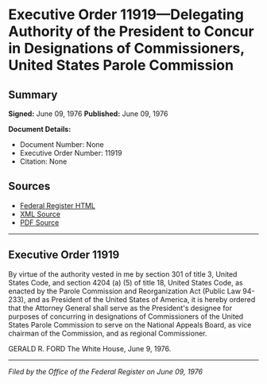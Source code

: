 # Executive Order 11919—Delegating Authority of the President to Concur in Designations of Commissioners, United States Parole Commission

## Summary

**Signed:** June 09, 1976
**Published:** June 09, 1976

**Document Details:**
- Document Number: None
- Executive Order Number: 11919
- Citation: None

## Sources
- [Federal Register HTML](https://www.presidency.ucsb.edu/documents/executive-order-11919-delegating-authority-the-president-concur-designations-commissioners)
- [XML Source](None)
- [PDF Source](None)

---

## Executive Order 11919

By virtue of the authority vested in me by section 301 of title 3, United States Code, and section 4204 (a) (5) of title 18, United States Code, as enacted by the Parole Commission and Reorganization Act (Public Law 94-233), and as President of the United States of America, it is hereby ordered that the Attorney General shall serve as the President's designee for purposes of concurring in designations of Commissioners of the United States Parole Commission to serve on the National Appeals Board, as vice chairman of the Commission, and as regional Commissioner.

GERALD R. FORD
The White House,
June 9, 1976.

---

*Filed by the Office of the Federal Register on June 09, 1976*
